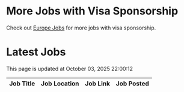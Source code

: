 # More Jobs with Visa Sponsorship

Check out [Europe Jobs](https://github.com/sureshparimi/europejobs#latest-jobs) for more jobs with visa sponsorship.

# Latest Jobs

This page is updated at October 03, 2025 22:00:12

| Job Title | Job Location | Job Link | Job Posted |
| --- | --- | --- | --- |
